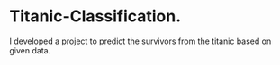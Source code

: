 # Titanic-Classification.
I developed a project to predict the survivors from the titanic based on given data.
